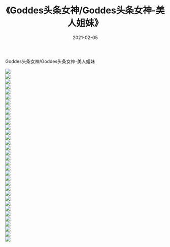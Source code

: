 ﻿---
layout: post
title:  《Goddes头条女神/Goddes头条女神-美人姐妹》
date:   2021-02-05
img: http://img.660000.xyz/Sharelink/网络美图/2021/Goddes头条女神/Goddes头条女神-美人姐妹/000.jpg
categories: [美女, 清纯, 唯美]
---

Goddes头条女神/Goddes头条女神-美人姐妹

 ![](http://img.660000.xyz/Sharelink/网络美图/2021/Goddes头条女神/Goddes头条女神-美人姐妹/001.jpg) <br>![](http://img.660000.xyz/Sharelink/网络美图/2021/Goddes头条女神/Goddes头条女神-美人姐妹/002.jpg) <br>![](http://img.660000.xyz/Sharelink/网络美图/2021/Goddes头条女神/Goddes头条女神-美人姐妹/003.jpg) <br>![](http://img.660000.xyz/Sharelink/网络美图/2021/Goddes头条女神/Goddes头条女神-美人姐妹/004.jpg) <br>![](http://img.660000.xyz/Sharelink/网络美图/2021/Goddes头条女神/Goddes头条女神-美人姐妹/005.jpg) <br>![](http://img.660000.xyz/Sharelink/网络美图/2021/Goddes头条女神/Goddes头条女神-美人姐妹/006.jpg) <br>![](http://img.660000.xyz/Sharelink/网络美图/2021/Goddes头条女神/Goddes头条女神-美人姐妹/007.jpg) <br>![](http://img.660000.xyz/Sharelink/网络美图/2021/Goddes头条女神/Goddes头条女神-美人姐妹/008.jpg) <br>![](http://img.660000.xyz/Sharelink/网络美图/2021/Goddes头条女神/Goddes头条女神-美人姐妹/009.jpg) <br>![](http://img.660000.xyz/Sharelink/网络美图/2021/Goddes头条女神/Goddes头条女神-美人姐妹/010.jpg) <br>![](http://img.660000.xyz/Sharelink/网络美图/2021/Goddes头条女神/Goddes头条女神-美人姐妹/011.jpg) <br>![](http://img.660000.xyz/Sharelink/网络美图/2021/Goddes头条女神/Goddes头条女神-美人姐妹/012.jpg) <br>![](http://img.660000.xyz/Sharelink/网络美图/2021/Goddes头条女神/Goddes头条女神-美人姐妹/013.jpg) <br>![](http://img.660000.xyz/Sharelink/网络美图/2021/Goddes头条女神/Goddes头条女神-美人姐妹/014.jpg) <br>![](http://img.660000.xyz/Sharelink/网络美图/2021/Goddes头条女神/Goddes头条女神-美人姐妹/015.jpg) <br>![](http://img.660000.xyz/Sharelink/网络美图/2021/Goddes头条女神/Goddes头条女神-美人姐妹/016.jpg) <br>![](http://img.660000.xyz/Sharelink/网络美图/2021/Goddes头条女神/Goddes头条女神-美人姐妹/017.jpg) <br>![](http://img.660000.xyz/Sharelink/网络美图/2021/Goddes头条女神/Goddes头条女神-美人姐妹/018.jpg) <br>![](http://img.660000.xyz/Sharelink/网络美图/2021/Goddes头条女神/Goddes头条女神-美人姐妹/019.jpg) <br>![](http://img.660000.xyz/Sharelink/网络美图/2021/Goddes头条女神/Goddes头条女神-美人姐妹/020.jpg) <br>![](http://img.660000.xyz/Sharelink/网络美图/2021/Goddes头条女神/Goddes头条女神-美人姐妹/021.jpg) <br>![](http://img.660000.xyz/Sharelink/网络美图/2021/Goddes头条女神/Goddes头条女神-美人姐妹/022.jpg) <br>![](http://img.660000.xyz/Sharelink/网络美图/2021/Goddes头条女神/Goddes头条女神-美人姐妹/023.jpg) <br>![](http://img.660000.xyz/Sharelink/网络美图/2021/Goddes头条女神/Goddes头条女神-美人姐妹/024.jpg) <br>![](http://img.660000.xyz/Sharelink/网络美图/2021/Goddes头条女神/Goddes头条女神-美人姐妹/025.jpg) <br>![](http://img.660000.xyz/Sharelink/网络美图/2021/Goddes头条女神/Goddes头条女神-美人姐妹/026.jpg) <br>![](http://img.660000.xyz/Sharelink/网络美图/2021/Goddes头条女神/Goddes头条女神-美人姐妹/027.jpg) <br>![](http://img.660000.xyz/Sharelink/网络美图/2021/Goddes头条女神/Goddes头条女神-美人姐妹/028.jpg) <br>![](http://img.660000.xyz/Sharelink/网络美图/2021/Goddes头条女神/Goddes头条女神-美人姐妹/029.jpg) <br>![](http://img.660000.xyz/Sharelink/网络美图/2021/Goddes头条女神/Goddes头条女神-美人姐妹/030.jpg) <br>![](http://img.660000.xyz/Sharelink/网络美图/2021/Goddes头条女神/Goddes头条女神-美人姐妹/031.jpg) <br>![](http://img.660000.xyz/Sharelink/网络美图/2021/Goddes头条女神/Goddes头条女神-美人姐妹/032.jpg) <br>![](http://img.660000.xyz/Sharelink/网络美图/2021/Goddes头条女神/Goddes头条女神-美人姐妹/033.jpg) <br>![](http://img.660000.xyz/Sharelink/网络美图/2021/Goddes头条女神/Goddes头条女神-美人姐妹/034.jpg) <br>